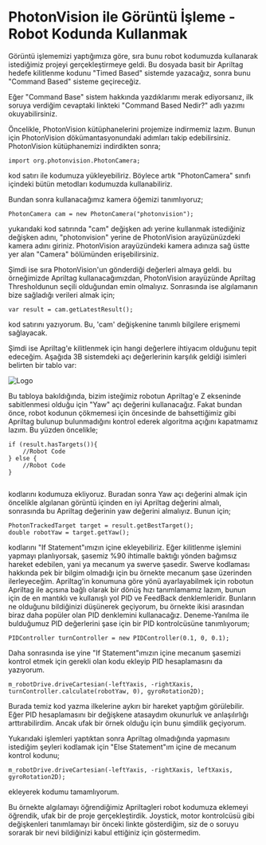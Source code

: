 # PhotonVision ile Görüntü İşleme - Robot Kodunda Kullanmak
Görüntü işlememizi yaptığımıza göre, sıra bunu robot kodumuzda kullanarak istediğimiz projeyi gerçekleştirmeye geldi. Bu dosyada basit bir Apriltag hedefe kilitlenme kodunu "Timed Based" sistemde yazacağız, sonra bunu "Command Based" sisteme geçireceğiz.

Eğer "Command Base" sistem hakkında yazdıklarımı merak ediyorsanız, ilk soruya verdiğim cevaptaki linkteki "Command Based Nedir?" adlı yazımı okuyabilirsiniz.

Öncelikle, PhotonVision kütüphanelerini projemize indirmemiz lazım. Bunun için PhotonVision dökümantasyonundaki adımları takip edebilirsiniz. PhotonVision kütüphanemizi indirdikten sonra;
```
import org.photonvision.PhotonCamera;
```
kod satırı ile kodumuza yükleyebiliriz. Böylece artık "PhotonCamera" sınıfı içindeki bütün metodları kodumuzda kullanabiliriz. 

Bundan sonra kullanacağımız kamera öğemizi tanımlıyoruz;
```
PhotonCamera cam = new PhotonCamera("photonvision");
```
yukarıdaki kod satırında "cam" değişken adı yerine kullanmak istediğiniz değişken adını, "photonvision" yerine de PhotonVision arayüzünüzdeki kamera adını giriniz. PhotonVision arayüzündeki kamera adınıza sağ üstte yer alan "Camera" bölümünden erişebilirsiniz.

Şimdi ise sıra PhotonVision'un gönderdiği değerleri almaya geldi. bu örneğimizde Apriltag kullanacağımızdan, PhotonVision arayüzünde Apriltag Thresholdunun seçili olduğundan emin olmalıyız. Sonrasında ise algılamanın bize sağladığı verileri almak için; 

```
var result = cam.getLatestResult();
```
kod satırını yazıyorum. Bu, 'cam' değişkenine tanımlı bilgilere erişmemi sağlayacak.

Şimdi ise Apriltag'e kilitlenmek için hangi değerlere ihtiyacım olduğunu tepit edeceğim. Aşağıda 3B sistemdeki açı değerlerinin karşılık geldiği isimleri belirten bir tablo var:

![Logo](https://docs.photonvision.org/en/latest/_images/camera-coord.png)

Bu tabloya bakıldığında, bizim isteğimiz robotun Apriltag'e Z ekseninde sabitlenmesi olduğu için "Yaw" açı değerini kullanacağız. Fakat bundan önce, robot kodunun çökmemesi için öncesinde de bahsettiğimiz gibi Apriltag bulunup bulunmadığını kontrol ederek algoritma açığını kapatmamız lazım. Bu yüzden öncelikle;
```
if (result.hasTargets()){
    //Robot Code
} else {
    //Robot Code
}
     
```
kodlarını kodumuza ekliyoruz. Buradan sonra Yaw açı değerini almak için öncelikle algılanan görüntü içinden en iyi Apriltag değerini almalı, sonrasında bu Apriltag değerinin yaw değerini almalıyız. Bunun için; 
```
PhotonTrackedTarget target = result.getBestTarget();
double robotYaw = target.getYaw();
```
kodlarını "If Statement"ımızın içine ekleyebiliriz. Eğer kilitlenme işlemini yapmayı planlıyorsak, şasemiz %90 ihtimalle baktığı yönden bağımsız hareket edebilen, yani ya mecanum ya swerve şasedir. Swerve kodlaması hakkında pek bir bilgim olmadığı için bu örnekte mecanum şase üzerinden ilerleyeceğim. Apriltag'in konumuna göre yönü ayarlayabilmek için robotun Apriltag ile açısına bağlı olarak bir dönüş hızı tanımlamamız lazım, bunun için de en mantıklı ve kullanışlı yol PID ve FeedBack denklemleridir. Bunların ne olduğunu bildiğinizi düşünerek geçiyorum, bu örnekte ikisi arasından biraz daha popüler olan PID denklemini kullanacağız. Deneme-Yanılma ile bulduğumuz PID değerlerini şase için bir PID kontrolcüsüne tanımlıyorum;
```
PIDController turnController = new PIDController(0.1, 0, 0.1);
```
Daha sonrasında ise yine "If Statement"ımızın içine mecanum şasemizi kontrol etmek için gerekli olan kodu ekleyip PID hesaplamasını da yazıyorum.
```
m_robotDrive.driveCartesian(-leftYaxis, -rightXaxis, turnController.calculate(robotYaw, 0), gyroRotation2D);
```
Burada temiz kod yazma ilkelerine aykırı bir hareket yaptığım görülebilir. Eğer PID hesaplamasını bir değişkene atasaydım okunurluk ve anlaşılırlığı arttırabilirdim. Ancak ufak bir örnek olduğu için bunu şimdilik geçiyorum. 

Yukarıdaki işlemleri yaptıktan sonra Apriltag olmadığında yapmasını istediğim şeyleri kodlamak için "Else Statement"ım içine de mecanum kontrol kodunu;
```
m_robotDrive.driveCartesian(-leftYaxis, -rightXaxis, leftXaxis, gyroRotation2D);
```
ekleyerek kodumu tamamlıyorum.

Bu örnekte algılamayı öğrendiğimiz Apriltagleri robot kodumuza eklemeyi öğrendik, ufak bir de proje gerçekleştirdik. Joystick, motor kontrolcüsü gibi değişkenleri tanımlamayı bir önceki linkte gösterdiğim, siz de o soruyu sorarak bir nevi bildiğinizi kabul ettiğiniz için göstermedim.
